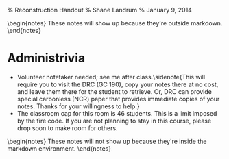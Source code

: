 % Reconstruction Handout
% Shane Landrum
% January 9, 2014

\begin{notes}
These notes will show up because they're outside markdown.
\end{notes}

# Administrivia

* Volunteer notetaker needed; see me after class.\sidenote{This will require you to visit the DRC (GC 190), copy your notes there at no cost, and leave them there for the student to retrieve. Or, DRC can provide special carbonless (NCR) paper that provides immediate copies of your notes. Thanks for your willingness to help.}
* The classroom cap for this room is 46 students. This is a limit imposed by the fire code. If you are not planning to stay in this course, please drop soon to make room for others.

\begin{notes}
These notes will not show up because they're inside the markdown environment.
\end{notes}


